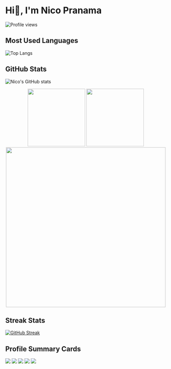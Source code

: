 # Hi👋, I'm Nico Pranama
![Profile views](https://komarev.com/ghpvc/?username=nicopranama&label=Profile%20Views&color=0e75b6&style=flat)

## Most Used Languages
![Top Langs](https://github-readme-stats.vercel.app/api/top-langs/?username=nicopranama&layout=compact&theme=tokyonight)

## GitHub Stats
![Nico's GitHub stats](https://github-readme-stats.vercel.app/api?username=nicopranama&show_icons=true&theme=tokyonight)
<div align="center">
  <img src="https://github-profile-summary-cards.vercel.app/api/cards/stats?username=nicopranama&theme=tokyonight" height="180em" />
  <img src="https://github-profile-summary-cards.vercel.app/api/cards/repos-per-language?username=nicopranama&theme=tokyonight" height="180em" />
</div>
<div align="center">
  <img src="https://streak-stats.demolab.com?user=nicopranama&theme=tokyonight" width="500" />
</div>

## Streak Stats
[![GitHub Streak](https://streak-stats.demolab.com?user=nicopranama&theme=tokyonight)](https://git.io/streak-stats)

## Profile Summary Cards
![](http://github-profile-summary-cards.vercel.app/api/cards/profile-details?username=nicopranama&theme=tokyonight)
![](http://github-profile-summary-cards.vercel.app/api/cards/stats?username=nicopranama&theme=tokyonight)
![](http://github-profile-summary-cards.vercel.app/api/cards/repos-per-language?username=nicopranama&theme=tokyonight)
![](http://github-profile-summary-cards.vercel.app/api/cards/most-commit-language?username=nicopranama&theme=tokyonight)
![](http://github-profile-summary-cards.vercel.app/api/cards/productive-time?username=nicopranama&theme=tokyonight&utcOffset=7)
